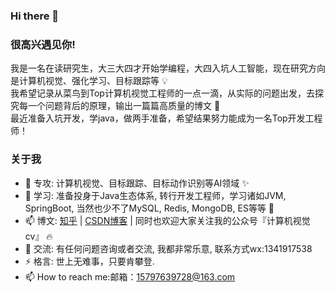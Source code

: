 ### Hi there 👋

### 很高兴遇见你! 

我是一名在读研究生，大三大四才开始学编程，大四入坑人工智能，现在研究方向是计算机视觉、强化学习、目标跟踪等 💡\
我希望记录从菜鸟到Top计算机视觉工程师的一点一滴，从实际的问题出发，去探究每一个问题背后的原理，输出一篇篇高质量的博文 🤞\
最近准备入坑开发，学java，做两手准备，希望结果努力能成为一名Top开发工程师！


### 关于我

- 🔭 专攻: 计算机视觉、目标跟踪、目标动作识别等AI领域 ✨
- 🚀 学习: 准备投身于Java生态体系, 转行开发工程师，学习诸如JVM, SpringBoot, 当然也少不了MySQL, Redis, MongoDB, ES等等  🍗
- 📫 博文: [知乎](https://www.zhihu.com/people/mo-ming-qi-miao-50-24) | [CSDN博客](https://blog.csdn.net/xiewenrui1996) | 同时也欢迎大家关注我的公众号『计算机视觉cv』 🔥
- 💬 交流: 有任何问题咨询或者交流, 我都非常乐意, 联系方式wx:1341917538
- ⚡ 格言: 世上无难事，只要肯攀登.
- 📫 How to reach me:邮箱：15797639728@163.com
